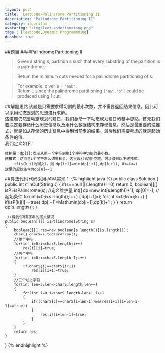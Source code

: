 ```yaml
---
layout: post
title:  LeetCode-Palindrome Partitioning II
description: "Palindrome Partitioning II"
category: algorithm
avatarimg: "/img/leet-code/touxiang.png"
tags : [leetcode,Dynamic Programmming]
duoshuo: true
---
```

##题目
####Palindrome Partitioning II
>Given a string s, partition s such that every substring of the partition is a palindrome.

>Return the minimum cuts needed for a palindrome partitioning of s.

>For example, given s = `"aab"`,    
>Return `1` since the palindrome partitioning `["aa","b"]` could be produced using 1 cut.
<!-- more -->
	
##解题思路 
该题是只需要求得切割的最小次数，并不需要返回结果信息。因此可以采用动态规划的思想进行求解。   
这道题仍然是动态规划的题目，我们总结一下动态规划题目的基本思路。首先我们要决定要存储什么历史信息以及用什么数据结构来存储信息。然后是最重要的递推式，就是如从存储的历史信息中得到当前步的结果。最后我们需要考虑的就是起始条件的值.    
我们定义如下：

	维护量：dp[i]:表示从第一个字符到第i个字符中切割的最小数。
	递推式：这与这i个字符怎么切隔有关，这里设k为切割位置，可以得到以下递推式：
		if(s(k,i)为回文），则 dp[i+1]=min(dp[i+1],dp[k]+1), 0<=k<=i	
	这里的起始条件为dp[0]=-1

##算法代码
代码采用JAVA实现： 
{% highlight java %}
public class Solution {
    public int minCut(String s) {
        if(s==null ||s.length()==0)
        	return 0;
        boolean[][] isP=isPalindrome(s);
        //定义维护量
        int[] dp=new int[s.length()+1];
        dp[0]=-1; //起始条件
        for(int i=0;i<s.length();i++)
        {
        	dp[i+1]=i;
        	for(int k=0;k<=i;k++)
 			{
 				if(isP[k][i]==true)
 					dp[i+1]=Math.min(dp[i+1],dp[k]+1);
 			}
        }
        return dp[s.length()];
    }

     //得到S所有字串的回文情况
    public boolean[][] isPalindrome(String s)
    {
    	boolean[][] res=new boolean[s.length()][s.length()];
    	char[] charS=s.toCharArray();
    	//单个字符
    	for(int i=0;i<charS.length;i++)
    		res[i][i]=true;
    	//两个字符
    	for(int i=0;i<charS.length-1;i++)
    	{
    		if(charS[i]==charS[i+1])
    			res[i][i+1]=true;
    	}
    	//三个以上字符
    	for(int len=3;len<=charS.length;len++)
    	{
    		for(int i=0;i<charS.length-len+1;i++)
    		{
    			if((charS[i]==charS[i+len-1])&&(res[i+1][i+len-1-1]==true))
                {
                    res[i][i+len-1]=true;
                }
    		}
    	}
    	return res;
    }
}
{% endhighlight %}

[1]:http://pisxw.com/algorithm/leetcode-Longest-Palindromic-Substring.html









